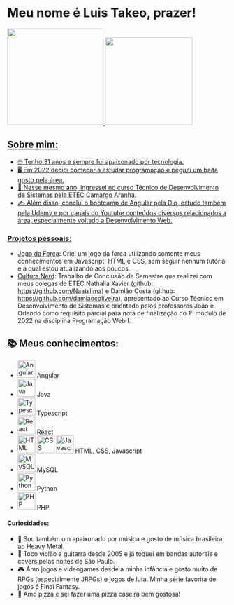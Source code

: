# Meu nome é Luis Takeo, prazer!

<div>
<a href="https://github.com/LuisTakeo">
<img height="220em" src="https://github-readme-stats.vercel.app/api/top-langs/?username=LuisTakeo&layout=compact&langs_count=9&theme=dracula"/>
<img height="200em" src="https://github-readme-stats.vercel.app/api?username=LuisTakeo&show_icons=true&theme=dracula&include_all_commits=true&count_private=true"/>
</div>

## Sobre mim:

- 🤓 Tenho 31 anos e sempre fui apaixonado por tecnologia. 
- 🖥️ Em 2022 decidi começar a estudar programação e peguei um baita gosto pela área. 
- 🏫 Nesse mesmo ano, ingressei no curso Técnico de Desenvolvimento de Sistemas pela ETEC Camargo Aranha.
- ✍️ Além disso, conclui o bootcamp de Angular pela Dio, estudo também pela Udemy e por canais do Youtube conteúdos diversos relacionados a área, especialmente voltado a Desenvolvimento Web. 


### Projetos pessoais:
- <a href="https://jogo-da-forca-iota.vercel.app">Jogo da Forca</a>: Criei um jogo da forca utilizando somente meus conhecimentos em Javascript, HTML e CSS, sem seguir nenhum tutorial e a qual estou atualizando aos poucos.
- <a href="https://cultura-nerd.vercel.app">Cultura Nerd</a>: Trabalho de Conclusão de Semestre que realizei com meus colegas de ETEC Nathalia Xavier (github: https://github.com/Naatslima) e Damião Costa (github: https://github.com/damiaocoliveira), apresentado ao Curso Técnico em Desenvolvimento de Sistemas e orientado pelos professores João e Orlando como requisito parcial para nota de finalização do 1º módulo de 2022 na disciplina Programação Web I.


## 📚 Meus conhecimentos:
- <img width="40px" alt="Angular" src="https://cdn.jsdelivr.net/gh/devicons/devicon/icons/angularjs/angularjs-original.svg" /> Angular
- <img width="40px" alt="Java" src="https://cdn.jsdelivr.net/gh/devicons/devicon/icons/java/java-original-wordmark.svg" /> Java
- <img width="40px" alt="Typescript" src="https://cdn.jsdelivr.net/gh/devicons/devicon/icons/typescript/typescript-original.svg" /> Typescript
- <img width="40px" alt="React" src="https://cdn.jsdelivr.net/gh/devicons/devicon/icons/react/react-original-wordmark.svg" /> React
- <div><img width="40px" alt="HTML" src="https://cdn.jsdelivr.net/gh/devicons/devicon/icons/html5/html5-original-wordmark.svg" />
  <img width="40px" alt="CSS" src="https://cdn.jsdelivr.net/gh/devicons/devicon/icons/css3/css3-original-wordmark.svg" />
  <img width="40px" alt="Javascript" src="https://cdn.jsdelivr.net/gh/devicons/devicon/icons/javascript/javascript-original.svg" /> HTML, CSS, Javascript
  </div> 
- <img width="40px" alt="MySQL" src="https://cdn.jsdelivr.net/gh/devicons/devicon/icons/mysql/mysql-original-wordmark.svg" /> MySQL
- <img width="40px" alt="Python" src="https://cdn.jsdelivr.net/gh/devicons/devicon/icons/python/python-original-wordmark.svg" /> Python
- <img width="40px" alt="PHP"  src="https://cdn.jsdelivr.net/gh/devicons/devicon/icons/php/php-plain.svg" /> PHP



#### Curiosidades:
- 🎵 Sou também um apaixonado por música e gosto de música brasileira ao Heavy Metal.
- 🎸 Toco violão e guitarra desde 2005 e já toquei em bandas autorais e covers pelas noites de São Paulo.
- 🎮 Amo jogos e videogames desde a minha infância e gosto muito de RPGs (especialmente JRPGs) e jogos de luta. Minha série favorita de jogos é Final Fantasy.
- 🍕 Amo pizza e sei fazer uma pizza caseira bem gostosa!








